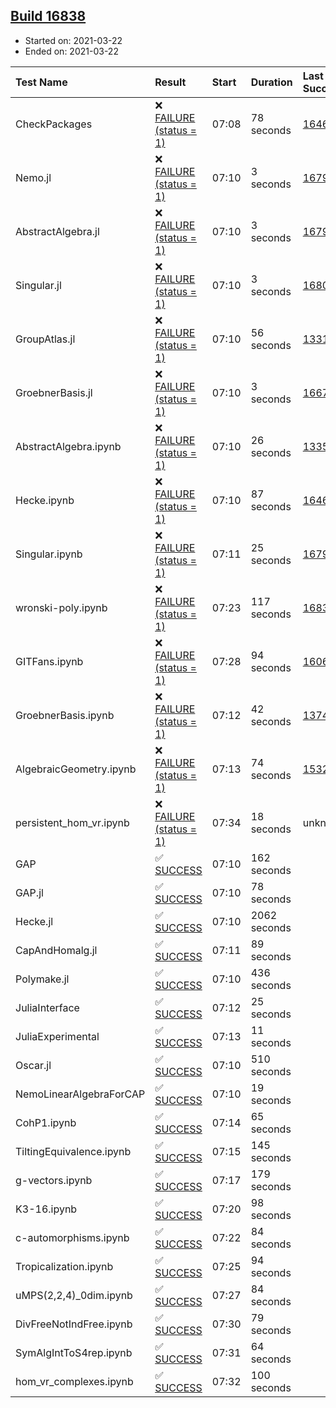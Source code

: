 ## [Build 16838](https://oscarci.mathematik.uni-kl.de/job/oscar/16838/)

* Started on: 2021-03-22
* Ended on: 2021-03-22

| Test Name    | Result | Start | Duration | Last Success | First Failure |
|:-------------|:-------|:------|:---------|:-------------|:--------------|
| CheckPackages | ❌ [FAILURE (status = 1)](https://oscarci.mathematik.uni-kl.de/job/oscar/16838/artifact/logs/build-16838/CheckPackages.log) | 07:08 | 78 seconds | [16463](https://oscarci.mathematik.uni-kl.de/job/oscar/16463/) | [16464](https://oscarci.mathematik.uni-kl.de/job/oscar/16464/) |
| Nemo.jl | ❌ [FAILURE (status = 1)](https://oscarci.mathematik.uni-kl.de/job/oscar/16838/artifact/logs/build-16838/Nemo.jl.log) | 07:10 | 3 seconds | [16793](https://oscarci.mathematik.uni-kl.de/job/oscar/16793/) | [16794](https://oscarci.mathematik.uni-kl.de/job/oscar/16794/) |
| AbstractAlgebra.jl | ❌ [FAILURE (status = 1)](https://oscarci.mathematik.uni-kl.de/job/oscar/16838/artifact/logs/build-16838/AbstractAlgebra.jl.log) | 07:10 | 3 seconds | [16792](https://oscarci.mathematik.uni-kl.de/job/oscar/16792/) | [16793](https://oscarci.mathematik.uni-kl.de/job/oscar/16793/) |
| Singular.jl | ❌ [FAILURE (status = 1)](https://oscarci.mathematik.uni-kl.de/job/oscar/16838/artifact/logs/build-16838/Singular.jl.log) | 07:10 | 3 seconds | [16802](https://oscarci.mathematik.uni-kl.de/job/oscar/16802/) | [16803](https://oscarci.mathematik.uni-kl.de/job/oscar/16803/) |
| GroupAtlas.jl | ❌ [FAILURE (status = 1)](https://oscarci.mathematik.uni-kl.de/job/oscar/16838/artifact/logs/build-16838/GroupAtlas.jl.log) | 07:10 | 56 seconds | [13311](https://oscarci.mathematik.uni-kl.de/job/oscar/13311/) | [13312](https://oscarci.mathematik.uni-kl.de/job/oscar/13312/) |
| GroebnerBasis.jl | ❌ [FAILURE (status = 1)](https://oscarci.mathematik.uni-kl.de/job/oscar/16838/artifact/logs/build-16838/GroebnerBasis.jl.log) | 07:10 | 3 seconds | [16676](https://oscarci.mathematik.uni-kl.de/job/oscar/16676/) | [16677](https://oscarci.mathematik.uni-kl.de/job/oscar/16677/) |
| AbstractAlgebra.ipynb | ❌ [FAILURE (status = 1)](https://oscarci.mathematik.uni-kl.de/job/oscar/16838/artifact/logs/build-16838/AbstractAlgebra.ipynb.log) | 07:10 | 26 seconds | [13355](https://oscarci.mathematik.uni-kl.de/job/oscar/13355/) | [13356](https://oscarci.mathematik.uni-kl.de/job/oscar/13356/) |
| Hecke.ipynb | ❌ [FAILURE (status = 1)](https://oscarci.mathematik.uni-kl.de/job/oscar/16838/artifact/logs/build-16838/Hecke.ipynb.log) | 07:10 | 87 seconds | [16463](https://oscarci.mathematik.uni-kl.de/job/oscar/16463/) | [16464](https://oscarci.mathematik.uni-kl.de/job/oscar/16464/) |
| Singular.ipynb | ❌ [FAILURE (status = 1)](https://oscarci.mathematik.uni-kl.de/job/oscar/16838/artifact/logs/build-16838/Singular.ipynb.log) | 07:11 | 25 seconds | [16793](https://oscarci.mathematik.uni-kl.de/job/oscar/16793/) | [16794](https://oscarci.mathematik.uni-kl.de/job/oscar/16794/) |
| wronski-poly.ipynb | ❌ [FAILURE (status = 1)](https://oscarci.mathematik.uni-kl.de/job/oscar/16838/artifact/logs/build-16838/wronski-poly.ipynb.log) | 07:23 | 117 seconds | [16830](https://oscarci.mathematik.uni-kl.de/job/oscar/16830/) | [16831](https://oscarci.mathematik.uni-kl.de/job/oscar/16831/) |
| GITFans.ipynb | ❌ [FAILURE (status = 1)](https://oscarci.mathematik.uni-kl.de/job/oscar/16838/artifact/logs/build-16838/GITFans.ipynb.log) | 07:28 | 94 seconds | [16068](https://oscarci.mathematik.uni-kl.de/job/oscar/16068/) | [16069](https://oscarci.mathematik.uni-kl.de/job/oscar/16069/) |
| GroebnerBasis.ipynb | ❌ [FAILURE (status = 1)](https://oscarci.mathematik.uni-kl.de/job/oscar/16838/artifact/logs/build-16838/GroebnerBasis.ipynb.log) | 07:12 | 42 seconds | [13748](https://oscarci.mathematik.uni-kl.de/job/oscar/13748/) | [13749](https://oscarci.mathematik.uni-kl.de/job/oscar/13749/) |
| AlgebraicGeometry.ipynb | ❌ [FAILURE (status = 1)](https://oscarci.mathematik.uni-kl.de/job/oscar/16838/artifact/logs/build-16838/AlgebraicGeometry.ipynb.log) | 07:13 | 74 seconds | [15322](https://oscarci.mathematik.uni-kl.de/job/oscar/15322/) | [15323](https://oscarci.mathematik.uni-kl.de/job/oscar/15323/) |
| persistent_hom_vr.ipynb | ❌ [FAILURE (status = 1)](https://oscarci.mathematik.uni-kl.de/job/oscar/16838/artifact/logs/build-16838/persistent_hom_vr.ipynb.log) | 07:34 | 18 seconds | unknown | unknown |
| GAP | ✅ [SUCCESS](https://oscarci.mathematik.uni-kl.de/job/oscar/16838/artifact/logs/build-16838/GAP.log) | 07:10 | 162 seconds |  |  |
| GAP.jl | ✅ [SUCCESS](https://oscarci.mathematik.uni-kl.de/job/oscar/16838/artifact/logs/build-16838/GAP.jl.log) | 07:10 | 78 seconds |  |  |
| Hecke.jl | ✅ [SUCCESS](https://oscarci.mathematik.uni-kl.de/job/oscar/16838/artifact/logs/build-16838/Hecke.jl.log) | 07:10 | 2062 seconds |  |  |
| CapAndHomalg.jl | ✅ [SUCCESS](https://oscarci.mathematik.uni-kl.de/job/oscar/16838/artifact/logs/build-16838/CapAndHomalg.jl.log) | 07:11 | 89 seconds |  |  |
| Polymake.jl | ✅ [SUCCESS](https://oscarci.mathematik.uni-kl.de/job/oscar/16838/artifact/logs/build-16838/Polymake.jl.log) | 07:10 | 436 seconds |  |  |
| JuliaInterface | ✅ [SUCCESS](https://oscarci.mathematik.uni-kl.de/job/oscar/16838/artifact/logs/build-16838/JuliaInterface.log) | 07:12 | 25 seconds |  |  |
| JuliaExperimental | ✅ [SUCCESS](https://oscarci.mathematik.uni-kl.de/job/oscar/16838/artifact/logs/build-16838/JuliaExperimental.log) | 07:13 | 11 seconds |  |  |
| Oscar.jl | ✅ [SUCCESS](https://oscarci.mathematik.uni-kl.de/job/oscar/16838/artifact/logs/build-16838/Oscar.jl.log) | 07:10 | 510 seconds |  |  |
| NemoLinearAlgebraForCAP | ✅ [SUCCESS](https://oscarci.mathematik.uni-kl.de/job/oscar/16838/artifact/logs/build-16838/NemoLinearAlgebraForCAP.log) | 07:10 | 19 seconds |  |  |
| CohP1.ipynb | ✅ [SUCCESS](https://oscarci.mathematik.uni-kl.de/job/oscar/16838/artifact/logs/build-16838/CohP1.ipynb.log) | 07:14 | 65 seconds |  |  |
| TiltingEquivalence.ipynb | ✅ [SUCCESS](https://oscarci.mathematik.uni-kl.de/job/oscar/16838/artifact/logs/build-16838/TiltingEquivalence.ipynb.log) | 07:15 | 145 seconds |  |  |
| g-vectors.ipynb | ✅ [SUCCESS](https://oscarci.mathematik.uni-kl.de/job/oscar/16838/artifact/logs/build-16838/g-vectors.ipynb.log) | 07:17 | 179 seconds |  |  |
| K3-16.ipynb | ✅ [SUCCESS](https://oscarci.mathematik.uni-kl.de/job/oscar/16838/artifact/logs/build-16838/K3-16.ipynb.log) | 07:20 | 98 seconds |  |  |
| c-automorphisms.ipynb | ✅ [SUCCESS](https://oscarci.mathematik.uni-kl.de/job/oscar/16838/artifact/logs/build-16838/c-automorphisms.ipynb.log) | 07:22 | 84 seconds |  |  |
| Tropicalization.ipynb | ✅ [SUCCESS](https://oscarci.mathematik.uni-kl.de/job/oscar/16838/artifact/logs/build-16838/Tropicalization.ipynb.log) | 07:25 | 94 seconds |  |  |
| uMPS(2,2,4)_0dim.ipynb | ✅ [SUCCESS](https://oscarci.mathematik.uni-kl.de/job/oscar/16838/artifact/logs/build-16838/uMPS-2-2-4-_0dim.ipynb.log) | 07:27 | 84 seconds |  |  |
| DivFreeNotIndFree.ipynb | ✅ [SUCCESS](https://oscarci.mathematik.uni-kl.de/job/oscar/16838/artifact/logs/build-16838/DivFreeNotIndFree.ipynb.log) | 07:30 | 79 seconds |  |  |
| SymAlgIntToS4rep.ipynb | ✅ [SUCCESS](https://oscarci.mathematik.uni-kl.de/job/oscar/16838/artifact/logs/build-16838/SymAlgIntToS4rep.ipynb.log) | 07:31 | 64 seconds |  |  |
| hom_vr_complexes.ipynb | ✅ [SUCCESS](https://oscarci.mathematik.uni-kl.de/job/oscar/16838/artifact/logs/build-16838/hom_vr_complexes.ipynb.log) | 07:32 | 100 seconds |  |  |
